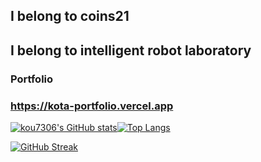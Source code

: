 ## I belong to coins21
## I belong to intelligent robot laboratory


  
### Portfolio
### https://kota-portfolio.vercel.app

  
[![kou7306's GitHub stats](https://github-readme-stats.vercel.app/api?username=kou7306&show_icons=true&theme=midnight-purple&count_private=true)](https://github.com/kou7306/github-readme-stats)[![Top Langs](https://github-readme-stats.vercel.app/api/top-langs/?username=kou7306&theme=midnight-purple&hide=jupyter%20notebook,html,css,makefile)](https://github.com/kou7306/github-readme-stats)






[![GitHub Streak](https://streak-stats.demolab.com/?user=kou7306&theme=dark)](https://git.io/streak-stats)

<!--
**kou7306/kou7306** is a ✨ _special_ ✨ repository because its `README.md` (this file) appears on your GitHub profile.

Here are some ideas to get you started:

- 🔭 I’m currently working on ...
- 🌱 I’m currently learning ...
- 👯 I’m looking to collaborate on ...
- 🤔 I’m looking for help with ...
- 💬 Ask me about ...
- 📫 How to reach me: ...
- 😄 Pronouns: ...
- ⚡ Fun fact: ...
-->
